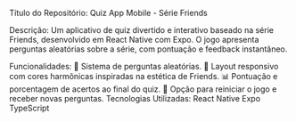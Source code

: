 Título do Repositório:
Quiz App Mobile - Série Friends

Descrição:
Um aplicativo de quiz divertido e interativo baseado na série Friends, desenvolvido em React Native com Expo. O jogo apresenta perguntas aleatórias sobre a série, com pontuação e feedback instantâneo.

Funcionalidades:
🚀 Sistema de perguntas aleatórias.
🎨 Layout responsivo com cores harmônicas inspiradas na estética de Friends.
📊 Pontuação e porcentagem de acertos ao final do quiz.
🔄 Opção para reiniciar o jogo e receber novas perguntas.
Tecnologias Utilizadas:
React Native
Expo
TypeScript
